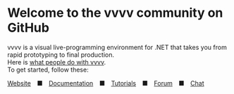 # Welcome to the vvvv community on GitHub

vvvv is a visual live-programming environment for .NET that takes you from rapid prototyping to final production.  
Here is [what people do with vvvv](https://visualprogramming.net/#Showcase).  
To get started, follow these:

[Website](https://visualprogramming.net)&emsp;■&emsp;[Documentation](https://thegraybook.vvvv.org)&emsp;■&emsp;[Tutorials](https://www.youtube.com/vvvvtv42)&emsp;■&emsp;[Forum](https://discourse.vvvv.org)&emsp;■&emsp;[Chat](https://matrix.to/#/#vvvv:matrix.org)
